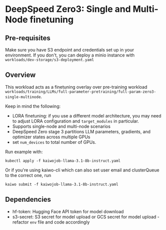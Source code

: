 # DeepSpeed Zero3: Single and Multi-Node finetuning


## Pre-requisites

Make sure you have S3 endpoint and credentials set up in your environment. If you don't, you can deploy a minio instance with `workloads/dev-storage/s3-deployment.yaml`

## Overview

This workload acts as a finetuning overlay over pre-training workload `workloads/training/LLMs/full-parameter-pretraining/full-param-zero3-single-multinode`.

Keep in mind the following:
- LORA finetuning: if you use a different model architecture, you may need to adjust LORA configuration and `target_modules` in particular.
- Supports single-node and multi-node scenarios
- DeepSpeed Zero stage 3 partitions LLM parameters, gradients, and optimizer states across multiple GPUs
- set `num_devices` to total number of GPUs.

Run example with:

`kubectl apply -f kaiwojob-llama-3.1-8b-instruct.yaml`

Or if you're using kaiwo-cli which can also set user email and clusterQueue to the correct one, run

`kaiwo submit -f kaiwojob-llama-3.1-8b-instruct.yaml`

## Dependencies
- hf-token: Hugging Face API token for model download
- s3-secret: S3 secret for model upload or GCS secret for model upload - refactor `env` file and code accordingly